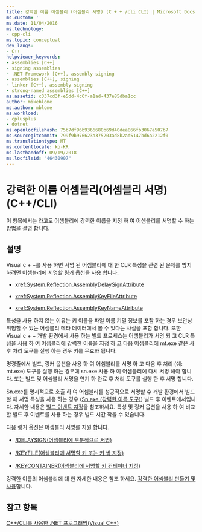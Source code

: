 ```yaml
---
title: 강력한 이름 어셈블리 (어셈블리 서명) (C + + /cli CLI) | Microsoft Docs
ms.custom: ''
ms.date: 11/04/2016
ms.technology:
- cpp-cli
ms.topic: conceptual
dev_langs:
- C++
helpviewer_keywords:
- assemblies [C++]
- signing assemblies
- .NET Framework [C++], assembly signing
- assemblies [C++], signing
- linker [C++], assembly signing
- strong-named assemblies [C++]
ms.assetid: c337cd3f-e5dd-4c6f-a1ad-437e85dba1cc
author: mikeblome
ms.author: mblome
ms.workload:
- cplusplus
- dotnet
ms.openlocfilehash: 75b7df96b9366680b69d40dea866fb3067a507b7
ms.sourcegitcommit: 799f9b976623a375203ad8b2ad5147bd6a2212f0
ms.translationtype: MT
ms.contentlocale: ko-KR
ms.lasthandoff: 09/19/2018
ms.locfileid: "46430907"
---
```

# <a name="strong-name-assemblies-assembly-signing-ccli"></a>강력한 이름 어셈블리(어셈블리 서명)(C++/CLI)

이 항목에서는 라고도 어셈블리에 강력한 이름을 지정 하 여 어셈블리를 서명할 수 하는 방법을 설명 합니다.

## <a name="remarks"></a>설명

Visual c + +를 사용 하면 서명 된 어셈블리에 대 한 CLR 특성을 관련 된 문제를 방지 하려면 어셈블리에 서명할 링커 옵션을 사용 합니다.

- <xref:System.Reflection.AssemblyDelaySignAttribute>

- <xref:System.Reflection.AssemblyKeyFileAttribute>

- <xref:System.Reflection.AssemblyKeyNameAttribute>

특성을 사용 하지 않는 이유는 키 이름을 파일 이름 기밀 정보를 포함 하는 경우 보안상 위험할 수 있는 어셈블리 메타 데이터에서 볼 수 있다는 사실을 포함 합니다. 또한 Visual c + + 개발 환경에서 사용 하는 빌드 프로세스는 어셈블리가 서명 되 고 CLR 특성을 사용 하 여 어셈블리에 강력한 이름을 지정 하 고 다음 어셈블리에 mt.exe 같은 사후 처리 도구를 실행 하는 경우 키를 무효화 됩니다.

명령줄에서 빌드, 링커 옵션을 사용 하 여 어셈블리를 서명 하 고 다음 후 처리 (예: mt.exe) 도구를 실행 하는 경우에 sn.exe 사용 하 여 어셈블리에 다시 서명 해야 합니다. 또는 빌드 및 어셈블리 서명을 연기 하 완료 후 처리 도구를 실행 한 후 서명 합니다.

Sn.exe를 명시적으로 호출 하 여 어셈블리를 성공적으로 서명할 수 개발 환경에서 빌드할 때 서명 특성을 사용 하는 경우 ([Sn.exe (강력한 이름 도구)](/dotnet/framework/tools/sn-exe-strong-name-tool)) 빌드 후 이벤트에서입니다. 자세한 내용은 [빌드 이벤트 지정](../ide/specifying-build-events.md)을 참조하세요. 특성 및 링커 옵션을 사용 하 여 비교할 빌드 후 이벤트를 사용 하는 경우 빌드 시간 작을 수 있습니다.

다음 링커 옵션은 어셈블리 서명를 지원 합니다.

- [/DELAYSIGN(어셈블리에 부분적으로 서명)](../build/reference/delaysign-partially-sign-an-assembly.md)

- [/KEYFILE(어셈블리에 서명할 키 또는 키 쌍 지정)](../build/reference/keyfile-specify-key-or-key-pair-to-sign-an-assembly.md)

- [/KEYCONTAINER(어셈블리에 서명할 키 컨테이너 지정)](../build/reference/keycontainer-specify-a-key-container-to-sign-an-assembly.md)

강력한 이름의 어셈블리에 대 한 자세한 내용은 참조 하세요. [강력한 어셈블리 만들기 및 사용](/dotnet/framework/app-domains/create-and-use-strong-named-assemblies)합니다.

## <a name="see-also"></a>참고 항목

[C++/CLI를 사용한 .NET 프로그래밍(Visual C++)](../dotnet/dotnet-programming-with-cpp-cli-visual-cpp.md)